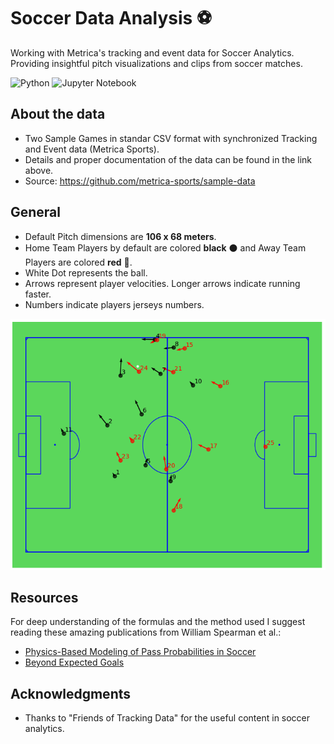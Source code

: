  # Soccer Data Analysis  :soccer:
 
Working with Metrica's tracking and event data for Soccer Analytics. Providing insightful pitch visualizations and clips from soccer matches. 
 
![Python](https://img.shields.io/badge/-Python-yellow) ![Jupyter Notebook](https://img.shields.io/badge/-JupyterNotebook-cyan)

## About the data
- Two Sample Games in standar CSV format with synchronized Tracking and Event data (Metrica Sports).
- Details and proper documentation of the data can be found in the link above.
- Source: https://github.com/metrica-sports/sample-data

## General
- Default Pitch dimensions are **106 x 68 meters**.
- Home Team Players by default are colored **black** :black_circle: and Away Team Players are colored **red** :red_circle:.
- White Dot represents the ball.
- Arrows represent player velocities. Longer arrows indicate running faster.
- Numbers indicate players jerseys numbers.

<p align="center">
  <img src="images/Pitch_ReadMe.png" width="600" title="Pitch Vizualization">
</p>

## Resources
For deep understanding of the formulas and the method used I suggest reading these amazing publications from William Spearman et al.:
- [Physics-Based Modeling of Pass Probabilities in Soccer](https://www.researchgate.net/publication/315166647_Physics-Based_Modeling_of_Pass_Probabilities_in_Soccer)
- [Beyond Expected Goals](https://www.researchgate.net/publication/327139841_Beyond_Expected_Goals)

## Acknowledgments
- Thanks to "Friends of Tracking Data" for the useful content in soccer analytics.

